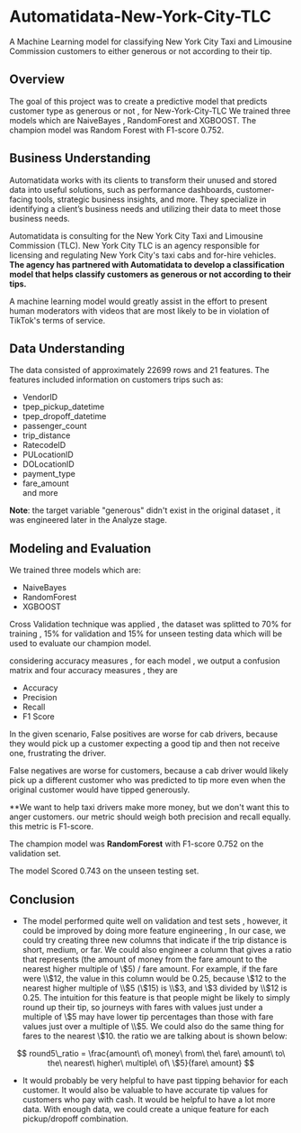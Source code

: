 # Automatidata-New-York-City-TLC
A Machine Learning model for classifying New York City Taxi and Limousine Commission customers to either generous or not according to their tip.


## Overview 

The goal of this project was to create a predictive model that predicts customer type as generous or not ,  for New-York-City-TLC
We trained three models which are  NaiveBayes , RandomForest and XGBOOST.
The champion model was Random Forest with F1-score 0.752.

## Business Understanding 

Automatidata works with its clients to transform their unused and stored data into useful solutions, such as performance dashboards, customer-facing tools, strategic business insights, and more. They specialize in identifying a client’s business needs and utilizing their data to meet those business needs. 

Automatidata is consulting for the New York City Taxi and Limousine Commission (TLC). New York City TLC is an agency responsible for licensing and regulating New York City's taxi cabs and for-hire vehicles. 
**The agency has partnered with Automatidata to develop a classification model that helps classify customers as generous or not according to their tips.**

A machine learning model would greatly assist in the effort to present human moderators with videos that are most likely to be in violation of TikTok's terms of service.

## Data Understanding

The data consisted of approximately 22699 rows and 21 features. The features included information on customers trips such as: 
- VendorID               
- tpep_pickup_datetime   
- tpep_dropoff_datetime 
- passenger_count        
- trip_distance          
- RatecodeID             
- PULocationID           
- DOLocationID           
- payment_type           
- fare_amount            
and more

**Note**: the target variable "generous" didn't exist in the original dataset , it was engineered later in the Analyze stage.

## Modeling and Evaluation 

We trained three models which are:
 - NaiveBayes
 - RandomForest
 - XGBOOST

Cross Validation technique was applied , the dataset was splitted to 70% for training , 15% for validation and 15% for unseen testing data which will be used to evaluate our champion model.
   
considering accuracy measures , for each model , we output a confusion matrix and four accuracy measures , they are
 - Accuracy
 - Precision
 - Recall
 - F1 Score
   
In the given scenario, False positives are worse for cab drivers, because they would pick up a customer expecting a good tip and then not receive one, frustrating the driver.

False negatives are worse for customers, because a cab driver would likely pick up a different customer who was predicted to tip more even when the original customer would have tipped generously.

**We want to help taxi drivers make more money, but we don't want this to anger customers. our metric should weigh both precision and recall equally. this metric is F1-score.

The champion model was **RandomForest** with F1-score 0.752 on the validation set.

The model Scored 0.743 on the unseen testing set.

## Conclusion

- The model performed quite well on validation and test sets , however, it could be improved by doing more feature engineering , In our case, we could try creating three new columns that indicate if the trip distance is short, medium, or far. We could also engineer a column that gives a ratio that represents (the amount of money from the fare amount to the nearest higher multiple of \\$5) / fare amount. For example, if the fare were \\$12, the value in this column would be 0.25, because \\$12 to the nearest higher multiple of \\$5 (\\$15) is \\$3, and \\$3 divided by \\$12 is 0.25. The intuition for this feature is that people might be likely to simply round up their tip, so journeys with fares with values just under a multiple of \\$5 may have lower tip percentages than those with fare values just over a multiple of \\$5. We could also do the same thing for fares to the nearest \\$10. the ratio we are talking about is shown below:

$$
round5\_ratio = \frac{amount\ of\ money\ from\ the\ fare\ amount\ to\ the\ nearest\ higher\ multiple\ of\ \$5}{fare\ amount}
$$

- It would probably be very helpful to have past tipping behavior for each customer. It would also be valuable to have accurate tip values for customers who pay with cash.
It would be helpful to have a lot more data. With enough data, we could create a unique feature for each pickup/dropoff combination.
